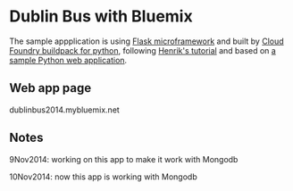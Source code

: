 Dublin Bus with Bluemix
=============================

The sample appplication is using [Flask microframework](http://flask.pocoo.org/) and built by [Cloud Foundry buildpack for python](https://github.com/cf-buildpacks/compile-extensions.git), following [Henrik's tutorial](http://blog.4loeser.net/2014/06/some-fun-with-bluemix-cloud-foundry.html) and based on [a sample Python web application](https://github.com/michaljemala/hello-python).

Web app page
-----------------------
dublinbus2014.mybluemix.net

Notes
-----
9Nov2014: working on this app to make it work with Mongodb

10Nov2014: now this app is working with Mongodb
